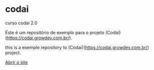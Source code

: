 # codai
 curso codai 2.0
 
 Este é um repositório de exemplo para o projeto (Codaí) (https://codai.growdev.com.br/).
 
 this is a exemple repository to (Codaí)(https://codai.growdev.com.br/) project.

 <a href="https://elizabethesantos.github.io/codai/nikel/public/index.html"> Abrir o site </a>
